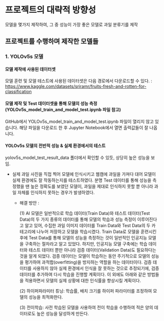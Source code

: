 # 프로젝트의 대략적 방향성
모델을 몇가지 제작하여, 그 중 성능이 가장 좋은 모델로 과일 분류기를 제작

## 프로젝트를 수행하며 제작한 모델들

### 1. YOLOv5s 모델

#### 모델 제작에 사용된 데이터셋

모델 훈련 및 모델 테스트에 사용된 데이터셋은 다음 경로에서 다운로드할 수 있다. : https://www.kaggle.com/datasets/sriramr/fruits-fresh-and-rotten-for-classification

#### 모델 제작 및 Test 데이터셋을 통해 모델의 성능 측정(YOLOv5s_model_train_and_model_test.ipynb 파일 참고)

GitHub에서 YOLOv5s_model_train_and_model_test.ipynb 파일이 열리지 않고 있습니다.
해당 파일을 다운로드 한 후 Jupyter Notebook에서 열면 출력값들이 잘 나옵니다.

#### YOLOv5s 모델의 전반적 성능 & 실제 환경에서의 테스트
yolov5s_model_test_result_data 폴더에서 확인할 수 있듯, 상당히 높은 성능을 보임.
* 실제 과일 사진을 직접 찍어 모델에 인식시키고 웹캠에 과일을 가져다 대어 모델이 실제 환경에도 잘 작동하는지를 테스트하였다. 분명 Test 데이터를 통해 성능을 측정했을 땐 높은 정확도를 보였던 모델이, 과일을 제대로 인식하지 못할 뿐 아니라 과일 자체를 인식하지 못하는 경우가 발생하였다.

  * 해결 방안 :
  
    (1) AI 모델은 일반적으로 학습 데이터(Train Data)와 테스트 데이터(Test Data)의 두 가지 종류의 데이터를 통해 모델의 학습과 성능 측정이 이루어진다고 알고 있어, 수집한 과일 이미지 데이터를 Train Data와 Test Data의 두 카테고리에 나누어 저장하고 모델을 학습시켰다. Train Data로 모델을 훈련시킨 후에 Test Data를 통해 모델의 성능을 측정하는 것이 일반적인 인공지능 모델을 구축하는 절차라고 알고 있었다.
하지만, 인공지능 모델 구축에는 학습 데이터와 테스트 데이터 뿐만 아니라 검증 데이터(Validation Data)도 필요하다는 것을 알게 되었다. 검증 데이터는 모델이 학습하는 동안 주기적으로 모델의 성능을 평가하여 과적합(overfitting)을 방지하는 역할을 하는 데이터이다. 검증 데이터를 사용하지 않아 실제 환경에서 인식을 잘 못하는 것으로 추정되기에, 검증 데이터를 추가하여 다시 학습을 진행할 계획이다. 이 외에도 아래와 같은 방법들을 적용하면서 모델의 실제 상황에 대한 인식률을 향상시킬 계획이다.

    (2) 하이퍼파라미터 튜닝: 학습률, 배치 크기를 하이퍼 파라미터를 조정하여 모델의 성능을 최적화한다.

    (3) 전이학습: 사전 학습된 모델을 사용하여 전이 학습을 수행하여 적은 양의 데이터로도 높은 성능을 달성하게 만든다.
